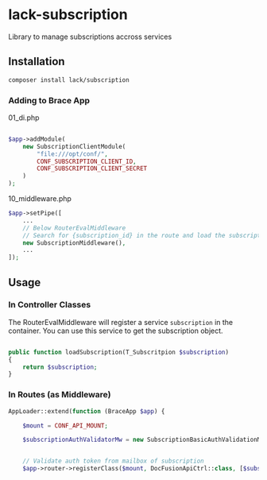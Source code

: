 # lack-subscription
Library to manage subscriptions accross services



## Installation

```bash
composer install lack/subscription
```


### Adding to Brace App

01_di.php
```php

$app->addModule(
    new SubscriptionClientModule(
        "file:///opt/conf/",
        CONF_SUBSCRIPTION_CLIENT_ID,
        CONF_SUBSCRIPTION_CLIENT_SECRET
    )
);
```


10_middleware.php
```php
$app->setPipe([
    ...
    // Below RouterEvalMiddleware
    // Search for {subscription_id} in the route and load the subscription object
    new SubscriptionMiddleware(),
    ...
]);
```

## Usage

### In Controller Classes

The RouterEvalMiddleware will register a service `subscription` in the container. You can use this service to get the subscription object.

```php

public function loadSubscription(T_Subscritpion $subscription)
{
    return $subscription;
}
```


### In Routes (as Middleware)

```php
AppLoader::extend(function (BraceApp $app) {

    $mount = CONF_API_MOUNT;

    $subscriptionAuthValidatorMw = new SubscriptionBasicAuthValidationMiddleware();


    // Validate auth token from mailbox of subscription
    $app->router->registerClass($mount, DocFusionApiCtrl::class, [$subscriptionAuthValidatorMw]);
```
